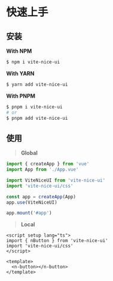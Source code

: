 <!--
 * @Descripttion: 
 * @version: 
 * @Author: 陶帅星
 * @Date: 2023-07-10 16:01:58
 * @LastEditors: 陶帅星
 * @LastEditTime: 2023-07-11 11:20:48
-->
# 快速上手

## 安装

**With NPM**

```bash
$ npm i vite-nice-ui
```

**With YARN**

```bash
$ yarn add vite-nice-ui
```

**With PNPM**

```bash
$ pnpm i vite-nice-ui
# or
$ pnpm add vite-nice-ui
```

## 使用

> **Global**

```ts
import { createApp } from 'vue'
import App from './App.vue'

import ViteNiceUI from 'vite-nice-ui'
import 'vite-nice-ui/css'

const app = createApp(App)
app.use(ViteNiceUI)

app.mount('#app')
```

> **Local**

```vue
<script setup lang="ts">
import { nButton } from 'vite-nice-ui'
import 'vite-nice-ui/css'
</script>

<template>
  <n-button></n-button>
</template>
```
